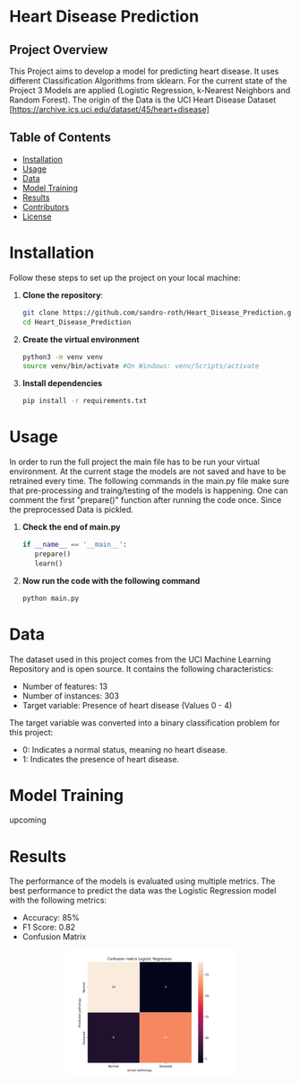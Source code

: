 # Heart Disease Prediction

## Project Overview

This Project aims to develop a model for predicting heart disease. It uses different Classification Algorithms from
sklearn. For the current state of the Project 3 Models are applied (Logistic Regression, k-Nearest Neighbors and
Random Forest). The origin of the Data is the UCI Heart Disease Dataset [https://archive.ics.uci.edu/dataset/45/heart+disease]

## Table of Contents
- [Installation](#installation)
- [Usage](#usage)
- [Data](#data)
- [Model Training](#model-training)
- [Results](#results)
- [Contributors](#contributors)
- [License](#license)

# Installation

Follow these steps to set up the project on your local machine:

1. **Clone the repository**:
    ```bash
    git clone https://github.com/sandro-roth/Heart_Disease_Prediction.git
    cd Heart_Disease_Prediction
   
2. **Create the virtual environment**
    ```bash
   python3 -m venv venv
   source venv/bin/activate #On Windows: venv/Scripts/activate
   
3. **Install dependencies**
    ```bash
   pip install -r requirements.txt
   
# Usage
In order to run the full project the main file has to be run your virtual environment. At the current stage the models
are not saved and have to be retrained every time. The following commands in the main.py file make sure that pre-processing
and traing/testing of the models is happening. One can comment the first "prepare()" function after running the code
once. Since the preprocessed Data is pickled.
1. **Check the end of main.py**
    ```python
   if __name__ == '__main__':
       prepare()
       learn()
    ```

2. **Now run the code with the following command**
    ```bash
   python main.py
    ```
   
# Data
The dataset used in this project comes from the UCI Machine Learning Repository and is open source. It contains the
following characteristics:
- Number of features: 13
- Number of instances: 303
- Target variable: Presence of heart disease (Values 0 - 4)

The target variable was converted into a binary classification problem for this project:
- 0: Indicates a normal status, meaning no heart disease.
- 1: Indicates the presence of heart disease.

# Model Training
upcoming

# Results
The performance of the models is evaluated using multiple metrics.
The best performance to predict the data was the Logistic Regression model with the following metrics:
- Accuracy: 85%
- F1 Score: 0.82
- Confusion Matrix

<p align="center">
    <img src="https://github.com/sandro-roth/Heart_Disease_Prediction/blob/main/main/Results/Logistic_Regression/confusion_matrix.png?raw=true" width="300">
</p>

# 
